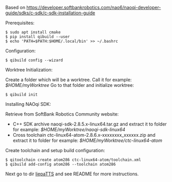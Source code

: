 Based on https://developer.softbankrobotics.com/nao6/naoqi-developer-guide/sdks/c-sdk/c-sdk-installation-guide

Prerequisites:
```
$ sudo apt install cmake
$ pip install qibuild --user
$ echo 'PATH=$PATH:$HOME/.local/bin' >> ~/.bashrc
```
Configuration:
```
$ qibuild config --wizard
```
Worktree Initialization:

Create a folder which will be a worktree.
Call it for example: _$HOME/myWorktree_
Go to that folder and initialize worktree:
```
$ qibuild init
```
Installing NAOqi SDK:

Retrieve from SoftBank Robotics Community website:

 - C++ SDK archive naoqi-sdk-2.8.5.x-linux64.tar.gz and extract it to
   folder for example: _$HOME/myWorktree/naoqi-sdk-linux64_ 
 - Cross toolchain ctc-linux64-atom-2.8.6.x-xxxxxxxx_xxxxxx.zip and extract it
   to folder for example: _$HOME/myWorktree/ctc-linux64-atom_
   
Create toolchain and setup build configuration:
```
$ qitoolchain create atom286 ctc-linux64-atom/toolchain.xml
$ qibuild add-config atom286 --toolchain atom286
```

Next go to dir [liepaTTS](./liepaTTS) and see README for more instructions.
